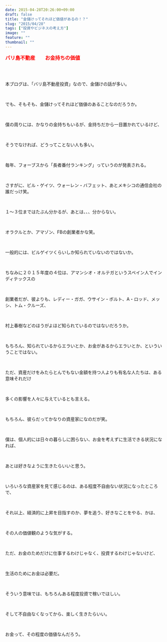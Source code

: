 ```yaml
---
date: 2015-04-28T20:26:00+09:00
draft: false
title: "金儲けってそれほど価値があるの！？"
slug: "2015/04/28"
tags: ["投資やビジネスの考え方"]
image: ""
feature: ""
thumbnail: ""
---
```

<p><font color="#ff0000" size="3"><strong>バリ島不動産　　お金持ちの価値</strong></font></p><br/><br/><p>本ブログは、「バリ島不動産投資」なので、金儲けの話が多い。</p><br/><p>でも、そもそも、金儲けってそれほど価値のあることなのだろうか。</p><br/><p>僕の周りには、かなりの金持ちもいるが、金持ちだから一目置かれているけど、</p><br/><p>そうでなければ、どうってことない人も多い。</p><br/><p>毎年、フォーブスから「長者番付ランキング」っていうのが発表される。</p><br/><p>さすがに、ビル・ゲイツ、ウォーレン・バフェット、あとメキシコの通信会社の誰だっけ笑。</p><br/><p>１～３位まではたぶん分かるが、あとは、、、分からない。</p><br/><p>オラクルとか、アマゾン、FBの創業者かな笑。</p><br/><p>一般的には、ビルゲイツくらいしか知られていないのではないか。</p><br/><p>ちなみに２０１５年度の４位は、アマンシオ・オルテガというスペイン人でインディテックスの</p><br/><p>創業者だが、彼よりも、レディー・ガガ、ウサイン・ボルト、A・ロッド、メッシ、トム・クルーズ、</p><br/><p>村上春樹などのほうがよほど知られているのではないだろうか。</p><br/><p>もちろん、知られているからエラいとか、お金があるからエラいとか、といういうことではない。</p><br/><p>ただ、資産だけをみたらとんでもない金額を持つ人よりも有名な人たちは、ある意味それだけ</p><br/><p>多くの影響を人々に与えているとも言える。</p><br/><p>もちろん、彼らだってかなりの資産家になのだが笑。</p><br/><p>僕は、個人的には日々の暮らしに困らない、お金を考えずに生活できる状況になれば、</p><br/><p>あとは好きなように生きたらいいと思う。</p><br/><p>いろいろな資産家を見て感じるのは、ある程度不自由ない状況になったところで、</p><br/><p>それ以上、経済的に上昇を目指すのか、夢を追う、好きなことをやる、かは、</p><br/><p>その人の価値観のような気がする。</p><br/><p>ただ、お金のためだけに仕事するわけじゃなく、投資するわけじゃないけど、</p><br/><p>生活のためにお金は必要だ。</p><br/><p>そういう意味では、もちろんある程度投資で稼いでほしい。</p><br/><p>そして不自由なくなってから、楽しく生きたらいい。</p><br/><p>お金って、その程度の価値なんだろう。</p><br/><br/><br/><br/><br/><br/><br/><br/><br/>

